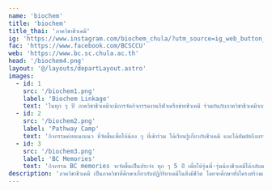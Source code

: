 ```yaml
---
name: 'biochem'
title: 'biochem'
title_thai: 'ภาควิชาชีวเคมี'
ig: 'https://www.instagram.com/biochem_chula/?utm_source=ig_web_button_share_sheet'
fac: 'https://www.facebook.com/BCSCCU'
web: 'https://www.bc.sc.chula.ac.th'
head: '/biochem4.png'
layout: '@/layouts/departLayout.astro'
images:
  - id: 1
    src: '/biochem1.png'
    label: 'Biochem Linkage'
    text: 'ในทุก ๆ ปี ภาควิชาชีวเคมีจะมีการจัดกิจกรรมงานกีฬาเครือข่ายชีวเคมี ร่วมกันกับภาควิชาชีวเคมีจากมหาวิทยาลัยอื่น ๆ เช่น ม.ขอนแก่น ม.เกษตรศาสตร์ และม.บูรพา'
  - id: 2
    src: '/biochem2.png'
    label: 'Pathway Camp'
    text: 'กิจกรรมค่ายแนะแนว ที่จัดขึ้นเพื่อให้น้อง ๆ ที่เข้าร่วม ได้เรียนรู้เกี่ยวกับชีวเคมี และได้สัมผัสถึงบรรยากาศในภาควิชามากยิ่งขึ้น ผ่านการทำกิจกรรมต่าง ๆ'
  - id: 3
    src: '/biochem3.png'
    label: 'BC Memories'
    text: 'กิจกรรม BC memories จะจัดขึ้นเป็นประจำ ทุก ๆ 5 ปี เพื่อให้รุ่นพี่-รุ่นน้องชีวเคมีได้กลับมาพบกัน และได้ทำกิจกรรมร่วมกัน เพื่อสานสัมพันธ์ให้แน่นแฟ้นมากยิ่งขึ้น'
description: 'ภาควิชาชีวเคมี เป็นภาควิชาที่ศึกษาเกี่ยวกับปฏิกิริยาเคมีในสิ่งมีชีวิต โดยจะศึกษาทั้งโครงสร้างและหน้าที่ของสารชีวโมเลกุล ได้แก่ โปรตีน คาร์โบไฮเดรต ไขมัน และกรดนิวคลีอิก ซึ่งเป็นการประยุกต์ใช้ความรู้ในด้านต่าง ๆ เพื่อทำความเข้าใจกระบวนการทางชีวภาพในระดับโมเลกุล'
---
```


